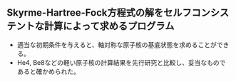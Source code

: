 ## Skyrme-Hartree-Fock方程式の解をセルフコンシステントな計算によって求めるプログラム
- 適当な初期条件を与えると、軸対称な原子核の基底状態を求めることができる。
- He4, Be8などの軽い原子核の計算結果を先行研究と比較し、妥当なものであると確かめられた。
